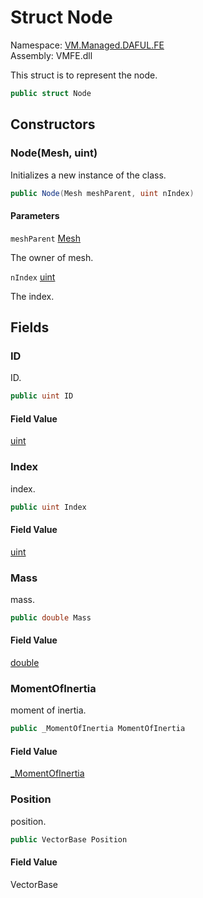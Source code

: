 # Struct Node

Namespace: [VM.Managed.DAFUL.FE](VM.Managed.DAFUL.FE.md)  
Assembly: VMFE.dll  

This struct is to represent the node.

```csharp
public struct Node
```

## Constructors

### Node\(Mesh, uint\)

Initializes a new instance of the <xref href="VM.Managed.DAFUL.FE.Node" data-throw-if-not-resolved="false"></xref> class.

```csharp
public Node(Mesh meshParent, uint nIndex)
```

#### Parameters

`meshParent` [Mesh](VM.Managed.DAFUL.FE.Mesh.md)

The owner of mesh.

`nIndex` [uint](https://learn.microsoft.com/dotnet/api/system.uint32)

The index.

## Fields

### ID

ID.

```csharp
public uint ID
```

#### Field Value

 [uint](https://learn.microsoft.com/dotnet/api/system.uint32)

### Index

index.

```csharp
public uint Index
```

#### Field Value

 [uint](https://learn.microsoft.com/dotnet/api/system.uint32)

### Mass

mass.

```csharp
public double Mass
```

#### Field Value

 [double](https://learn.microsoft.com/dotnet/api/system.double)

### MomentOfInertia

moment of inertia.

```csharp
public _MomentOfInertia MomentOfInertia
```

#### Field Value

 [\_MomentOfInertia](VM.Managed.DAFUL.FE.\_MomentOfInertia.md)

### Position

position.

```csharp
public VectorBase Position
```

#### Field Value

 VectorBase


